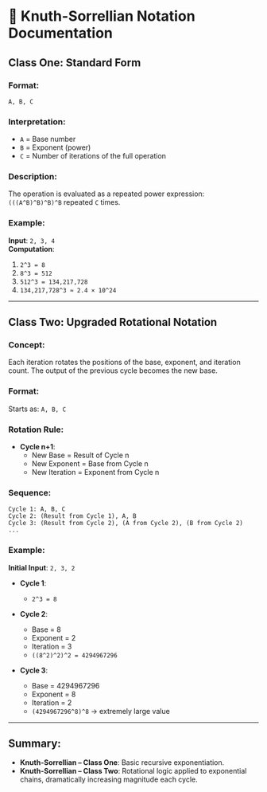 
# 📘 Knuth-Sorrellian Notation Documentation

## Class One: Standard Form

### Format:
`A, B, C`

### Interpretation:
- `A` = Base number
- `B` = Exponent (power)
- `C` = Number of iterations of the full operation

### Description:
The operation is evaluated as a repeated power expression:
`(((A^B)^B)^B)^B` repeated `C` times.

### Example:
**Input**: `2, 3, 4`  
**Computation**:
1. `2^3 = 8`
2. `8^3 = 512`
3. `512^3 = 134,217,728`
4. `134,217,728^3 ≈ 2.4 × 10^24`

---

## Class Two: Upgraded Rotational Notation

### Concept:
Each iteration rotates the positions of the base, exponent, and iteration count. The output of the previous cycle becomes the new base.

### Format:
Starts as: `A, B, C`

### Rotation Rule:
- **Cycle n+1**:
  - New Base = Result of Cycle n
  - New Exponent = Base from Cycle n
  - New Iteration = Exponent from Cycle n

### Sequence:
```
Cycle 1: A, B, C
Cycle 2: (Result from Cycle 1), A, B
Cycle 3: (Result from Cycle 2), (A from Cycle 2), (B from Cycle 2)
...
```

### Example:
**Initial Input**: `2, 3, 2`

- **Cycle 1**:
  - `2^3 = 8`

- **Cycle 2**:
  - Base = 8
  - Exponent = 2
  - Iteration = 3
  - `((8^2)^2)^2 = 4294967296`

- **Cycle 3**:
  - Base = 4294967296
  - Exponent = 8
  - Iteration = 2
  - `(4294967296^8)^8` → extremely large value

---

## Summary:
- **Knuth-Sorrellian – Class One**: Basic recursive exponentiation.
- **Knuth-Sorrellian – Class Two**: Rotational logic applied to exponential chains, dramatically increasing magnitude each cycle.
